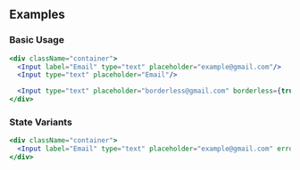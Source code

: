 ## Examples

### Basic Usage

```jsx
<div className="container">
  <Input label="Email" type="text" placeholder="example@gmail.com"/>
  <Input type="text" placeholder="Email"/>

  <Input type="text" placeholder="borderless@gmail.com" borderless={true} />
</div>
```

### State Variants

```jsx
<div className="container">
  <Input label="Email" type="text" placeholder="example@gmail.com" error="Invalid Email"/>
</div>
```
